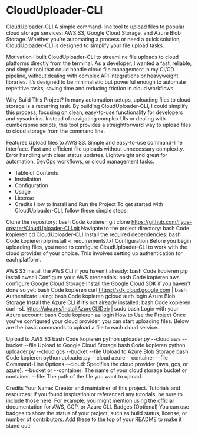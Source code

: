 # CloudUploader-CLI
CloudUploader-CLI
A simple command-line tool to upload files to popular cloud storage services: AWS S3, Google Cloud Storage, and Azure Blob Storage. Whether you’re automating a process or need a quick solution, CloudUploader-CLI is designed to simplify your file upload tasks.

Motivation
I built CloudUploader-CLI to streamline file uploads to cloud platforms directly from the terminal. As a developer, I wanted a fast, reliable, and simple tool that could handle cloud file management in my CI/CD pipeline, without dealing with complex API integrations or heavyweight libraries. It’s designed to be minimalistic but powerful enough to automate repetitive tasks, saving time and reducing friction in cloud workflows.

Why Build This Project?
In many automation setups, uploading files to cloud storage is a recurring task. By building CloudUploader-CLI, I could simplify this process, focusing on clean, easy-to-use functionality for developers and sysadmins. Instead of navigating complex UIs or dealing with cumbersome scripts, this tool provides a straightforward way to upload files to cloud storage from the command line.

Features
Upload files to AWS S3.
Simple and easy-to-use command-line interface.
Fast and efficient file uploads without unnecessary complexity.
Error handling with clear status updates.
Lightweight and great for automation, DevOps workflows, or cloud management tasks.
- Table of Contents
- Installation
- Configuration
- Usage
- License
- Credits
How to Install and Run the Project
To get started with CloudUploader-CLI, follow these simple steps:

Clone the repository:
bash
Code kopieren
git clone https://github.com/ilyos-creater/CloudUploader-CLI.git
Navigate to the project directory:
bash
Code kopieren
cd CloudUploader-CLI
Install the required dependencies:
bash
Code kopieren
pip install -r requirements.txt
Configuration
Before you begin uploading files, you need to configure CloudUploader-CLI to work with the cloud provider of your choice. This involves setting up authentication for each platform.

AWS S3
Install the AWS CLI if you haven’t already:
bash
Code kopieren
pip install awscli
Configure your AWS credentials:
bash
Code kopieren
aws configure
Google Cloud Storage
Install the Google Cloud SDK if you haven't done so yet:
bash
Code kopieren
curl https://sdk.cloud.google.com | bash
Authenticate using:
bash
Code kopieren
gcloud auth login
Azure Blob Storage
Install the Azure CLI if it’s not already installed:
bash
Code kopieren
curl -sL https://aka.ms/InstallAzureCLIDeb | sudo bash
Login with your Azure account:
bash
Code kopieren
az login
How to Use the Project
Once you've configured your cloud provider, you can start uploading files. Below are the basic commands to upload a file to each cloud service.

Upload to AWS S3
bash
Code kopieren
python uploader.py --cloud aws --bucket <your-bucket-name> --file <your-file-path>
Upload to Google Cloud Storage
bash
Code kopieren
python uploader.py --cloud gcs --bucket <your-bucket-name> --file <your-file-path>
Upload to Azure Blob Storage
bash
Code kopieren
python uploader.py --cloud azure --container <your-container-name> --file <your-file-path>
Command-Line Options
--cloud: Specifies the cloud provider (aws, gcs, or azure).
--bucket or --container: The name of your cloud storage bucket or container.
--file: The path of the file you want to upload.

Credits
Your Name: Creator and maintainer of this project.
Tutorials and resources: If you found inspiration or referenced any tutorials, be sure to include those here. For example, you might mention using the official documentation for AWS, GCP, or Azure CLI.
Badges (Optional)
You can use badges to show the status of your project, such as build status, license, or number of contributors. Add these to the top of your README to make it stand out:


